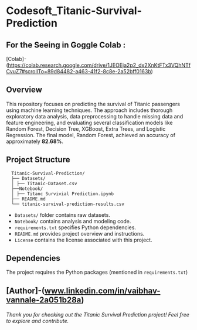 # Codesoft_Titanic-Survival-Prediction


## For the Seeing in Goggle Colab :
[Colab]-(https://colab.research.google.com/drive/1JEOEja2p2_dx2XnKtFTx3VQhNTfCvuZ7#scrollTo=89d84482-a463-41f2-8c8e-2a52bff0163b)

  
## Overview

This repository focuses on predicting the survival of Titanic passengers using machine learning techniques. The approach includes thorough exploratory data analysis, data preprocessing to handle missing data and feature engineering, and evaluating several classification models like Random Forest, Decision Tree, XGBoost, Extra Trees, and Logistic Regression. The final model, Random Forest, achieved an accuracy of approximately **82.68%**.


## Project Structure
  ```
    Titanic-Survival-Prediction/
    ├── Datasets/
    │ ├── Titanic-Dataset.csv
    ├──Notebook/
    │ ├── Titanc Survivial Prediction.ipynb
    ├── README.md
    └── titanic-survival-prediction-results.csv
  ```
- `Datasets/` folder contains raw datasets.  
- `Notebook/` contains analysis and modeling code.  
- `requirements.txt` specifies Python dependencies.  
- `README.md` provides project overview and instructions.
- `License` contains the license associated with this project.

## Dependencies

The project requires the Python packages (mentioned in `requirements.txt`)

## [Author]-(www.linkedin.com/in/vaibhav-vannale-2a051b28a)

###### Thank you for checking out the Titanic Survival Prediction project! Feel free to explore and contribute.


